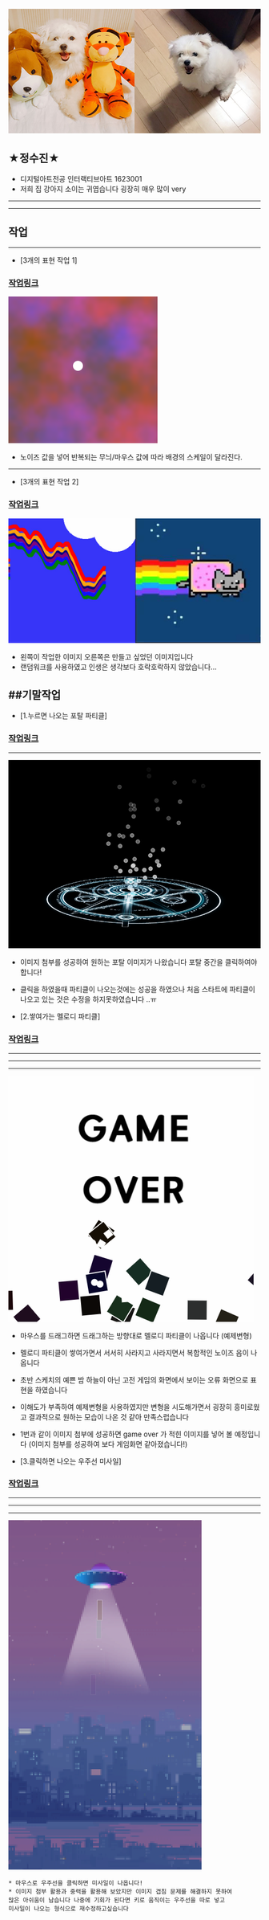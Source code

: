 


![작업 이미지](./sozz.jpg)

## ★정수진★
 * 디지털아트전공 인터랙티브아트 1623001
 * 저희 집 강아지 소이는 귀엽습니다 굉장히 매우 많이 very
----------------------

---------


## 작업
--------
* [3개의 표현 작업 1]
### [작업링크](https://editor.p5js.org/dkfjqthdl@gmail.com/embed/MrvBdFZbh)
![작업 이미지](./black1.png)

 * 노이즈 값을 넣어 반복되는 무늬/마우스 값에 따라 배경의 스케일이 달라진다.
----
* [3개의 표현 작업 2]
### [작업링크](https://editor.p5js.org/dkfjqthdl@gmail.com/embed/HtX2NU5KX)
![작업 이미지](./nang.jpg)
 * 왼쪽이 작업한 이미지 오른쪽은 만들고 싶었던 이미지입니다
 * 랜덤워크를 사용하였고 인생은 생각보다 호락호락하지 않았습니다...

 ##기말작업
 -------
 * [1.누르면 나오는 포탈 파티클]
 ### [작업링크](https://editor.p5js.org/dkfjqthdl@gmail.com/sketches/TX3E-Ks_M)
 ------
 ![작업 이미지](./dd.png)
  * 이미지 첨부를 성공하여 원하는 포탈 이미지가 나왔습니다 포탈 중간을 클릭하여야
  합니다!
  * 클릭을 하였을때 파티클이 나오는것에는 성공을 하였으나 처음 스타트에 파티클이
  나오고 있는 것은 수정을 하지못하였습니다 ..ㅠ

  * [2.쌓여가는 멜로디 파티클]
  ### [작업링크](https://editor.p5js.org/dkfjqthdl@gmail.com/present/xODdT_UQk)
  ------
  -------
  -------

  ![작업 이미지](./sd.png)
   * 마우스를 드래그하면 드래그하는 방향대로 멜로디 파티클이 나옵니다 (예제변형)
   * 멜로디 파티클이 쌓여가면서 서서히 사라지고 사라지면서 복합적인 노이즈 음이
   나옵니다
   * 초반 스케치의 예쁜 밤 하늘이 아닌 고전 게임의 화면에서 보이는 오류 화면으로
   표현을 하였습니다
   * 이해도가 부족하여 예제변형을 사용하였지만 변형을 시도해가면서 굉장히 흥미로웠고
   결과적으로 원하는 모습이 나온 것 같아 만족스럽습니다
   * 1번과 같이 이미지 첨부에 성공하면 game over 가 적힌 이미지를 넣어 볼 예정입니다
   (이미지 첨부를 성공하여 보다 게임화면 같아졌습니다!)

   * [3.클릭하면 나오는 우주선 미사일]
   ### [작업링크](https://editor.p5js.org/dkfjqthdl@gmail.com/present/vlMS5hzGv)
   ------
   -------
   -------

   ![작업 이미지](./ufo.png)
   
    * 마우스로 우주선을 클릭하면 미사일이 나옵니다!
    * 이미지 첨부 활용과 중력을 활용해 보았지만 이미지 겹침 문제를 해결하지 못하여
    많은 아쉬움이 남습니다 나중에 기회가 된다면 키로 움직이는 우주선을 따로 넣고
    미사일이 나오는 형식으로 재수정하고싶습니다
